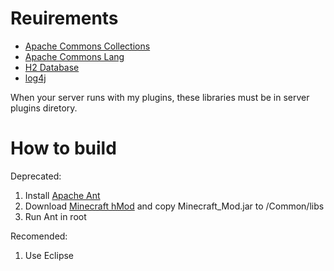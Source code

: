 # Reuirements

* [Apache Commons Collections](http://commons.apache.org/collections/)
* [Apache Commons Lang](http://commons.apache.org/lang/)
* [H2 Database](http://www.h2database.com/html/main.html)
* [log4j](http://ja.wikipedia.org/wiki/Log4j)

When your server runs with my plugins, these libraries must be in server plugins diretory.

# How to build

Deprecated:

1. Install [Apache Ant](http://ant.apache.org/)
1. Download [Minecraft hMod](http://hey0.net/get.php?dl=serverbeta) and copy Minecraft_Mod.jar to /Common/libs
1. Run Ant in root

Recomended:

1. Use Eclipse
